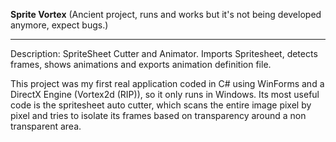 **Sprite Vortex**
(Ancient project, runs and works but it's not being developed anymore, expect bugs.)

---

Description: SpriteSheet Cutter and Animator. Imports Spritesheet, detects frames, shows animations and exports animation definition file.

This project was my first real application coded in C# using WinForms and a DirectX Engine (Vortex2d (RIP)), so it only runs in Windows. Its most useful code is the spritesheet auto cutter, which scans the entire image pixel by pixel and tries to isolate its frames based on transparency around a non transparent area.
